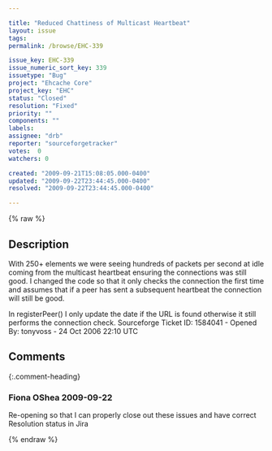 ```yaml
---

title: "Reduced Chattiness of Multicast Heartbeat"
layout: issue
tags: 
permalink: /browse/EHC-339

issue_key: EHC-339
issue_numeric_sort_key: 339
issuetype: "Bug"
project: "Ehcache Core"
project_key: "EHC"
status: "Closed"
resolution: "Fixed"
priority: ""
components: ""
labels: 
assignee: "drb"
reporter: "sourceforgetracker"
votes:  0
watchers: 0

created: "2009-09-21T15:08:05.000-0400"
updated: "2009-09-22T23:44:45.000-0400"
resolved: "2009-09-22T23:44:45.000-0400"

---
```




{% raw %}



## Description

<div markdown="1" class="description">

With 250+ elements we were seeing hundreds of packets
per second at idle coming from the multicast heartbeat
ensuring the connections was still good.  I changed the
code so that it only checks the connection the first
time and assumes that if a peer has sent a subsequent
heartbeat the connection will still be good.

In registerPeer() I only update the date if the URL is
found otherwise it still performs the connection check.
Sourceforge Ticket ID: 1584041 - Opened By: tonyvoss - 24 Oct 2006 22:10 UTC

</div>

## Comments


{:.comment-heading}
### **Fiona OShea** <span class="date">2009-09-22</span>

<div markdown="1" class="comment">

Re-opening so that I can properly close out these issues and have correct Resolution status in Jira

</div>



{% endraw %}
